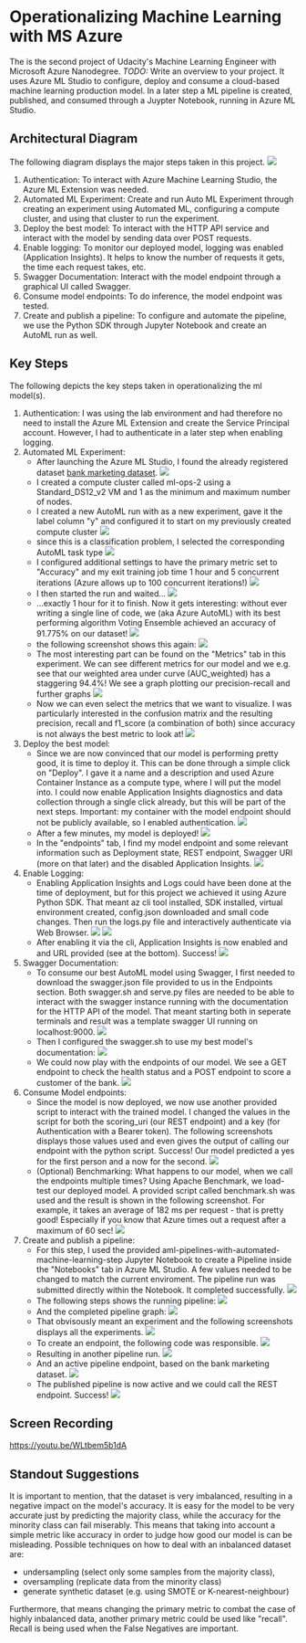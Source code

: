 # Operationalizing Machine Learning with MS Azure
The is the second project of Udacity's Machine Learning Engineer with Microsoft Azure Nanodegree. 
*TODO:* Write an overview to your project. It uses Azure ML Studio to configure, deploy and consume a cloud-based machine learning production model. In a later step a ML pipeline is created, published, and consumed through a Juypter Notebook, running in Azure ML Studio. 

## Architectural Diagram
The following diagram displays the major steps taken in this project. 
![](./screenshots/architecture.png)
1. Authentication: To interact with Azure Machine Learning Studio, the Azure ML Extension was needed. 
2. Automated ML Experiment: Create and run Auto ML Experiment through creating an experiment using Automated ML, configuring a compute cluster, and using that cluster to run the experiment.
3. Deploy the best model: To interact with the HTTP API service and interact with the model by sending data over POST requests. 
4. Enable logging: To monitor our deployed model, logging was enabled (Application Insights). It helps to know the number of requests it gets, the time each request takes, etc.
5. Swagger Documentation: Interact with the model endpoint through a graphical UI called Swagger.
6. Consume model endpoints: To do inference, the model endpoint was tested.  
7. Create and publish a pipeline: To configure and automate the pipeline, we use the Python SDK through Jupyter Notebook and create an AutoML run as well. 

## Key Steps
The following depicts the key steps taken in operationalizing the ml model(s). 
1. Authentication: I was using the lab environment and had therefore no need to install the Azure ML Extension and create the Service Principal account. However, I had to authenticate in a later step when enabling logging. 
2. Automated ML Experiment: 
    - After launching the Azure ML Studio, I found the already registered dataset [bank marketing dataset](dataset/bankmarketing_train.csv). 
    ![](./screenshots/1.png)
    - I created a compute cluster called ml-ops-2 using a Standard_DS12_v2 VM and 1 as the minimum and maximum number of nodes. 
    - I created a new AutoML run with as a new experiment, gave it the label column "y" and configured it to start on my previously created compute cluster
    ![](./screenshots/2.png)
    - since this is a classification problem, I selected the corresponding AutoML task type 
    ![](./screenshots/3.png)
    - I configured additional settings to have the primary metric set to "Accuracy" and my exit training job time 1 hour and 5 concurrent iterations (Azure allows up to 100 concurrent iterations!)
    ![](./screenshots/4.png)
    - I then started the run and waited...
    ![](./screenshots/5.png)
    - ...exactly 1 hour for it to finish. Now it gets interesting: without ever writing a single line of code, we (aka Azure AutoML) with its best performing algorithm Voting Ensemble achieved an accuracy of 91.775% on our dataset! 
    ![](./screenshots/6.png)
    - the following screenshot shows this again: 
    ![](./screenshots/7.png)
    - The most interesting part can be found on the "Metrics" tab in this experiment. We can see different metrics for our model and we e.g. see that our weighted area under curve (AUC_weighted) has a staggering 94.4%! We see a graph plotting our precision-recall and further graphs
    ![](./screenshots/8.png)
    - Now we can even select the metrics that we want to visualize. I was particularly interested in the confusion matrix and the resulting precision, recall and f1_score (a combination of both) since accuracy is not always the best metric to look at! 
    ![](./screenshots/9.png)
3. Deploy the best model:
    - Since we are now convinced that our model is performing pretty good, it is time to deploy it. This can be done through a simple click on "Deploy". I gave it a name and a description and used Azure Container Instance as a compute type, where I will put the model into. I could now enable Application Insights diagnostics and data collection through a single click already, but this will be part of the next steps. Important: my container with the model endpoint should not be publicly available, so I enabled authentication. 
    ![](./screenshots/10.png)
    - After a few minutes, my model is deployed! 
    ![](./screenshots/11.png)
    - In the "endpoints" tab, I find my model endpoint and some relevant information such as Deployment state, REST endpoint, Swagger URI (more on that later) and the disabled Application Insights. 
    ![](./screenshots/12.png)
4. Enable Logging: 
    - Enabling Application Insights and Logs could have been done at the time of deployment, but for this project we achieved it using Azure Python SDK. That meant az cli tool installed, SDK installed, virtual environment created, config.json downloaded and small code changes. Then run the logs.py file and interactively authenticate via Web Browser.
    ![](./screenshots/13.png)
    ![](./screenshots/14.png)
    - After enabling it via the cli, Application Insights is now enabled and and URL provided (see at the bottom). Success!
    ![](./screenshots/15.png)
5. Swagger Documentation: 
    - To consume our best AutoML model using Swagger, I first needed to download the swagger.json file provided to us in the Endpoints section. Both swagger.sh and serve.py files are needed to be able to interact with the swagger instance running with the documentation for the HTTP API of the model. That meant starting both in seperate terminals and result was a template swagger UI running on localhost:9000.
    ![](./screenshots/16.png)
    - Then I configured the swagger.sh to use my best model's documentation: 
    ![](./screenshots/17.png)
    - We could now play with the endpoints of our model. We see a GET endpoint to check the health status and a POST endpoint to score a customer of the bank. 
    ![](./screenshots/18.png)
6. Consume Model endpoints: 
    - Since the model is now deployed, we now use another provided script to interact with the trained model. I changed the values in the script for both the scoring_uri (our REST endpoint) and a key (for Authentication with a Bearer token). The following screenshots displays those values used and even gives the output of calling our endpoint with the python script. Success! Our model predicted a yes for the first person and a now for the second. 
    ![](./screenshots/19.png)
    - (Optional) Benchmarking: What happens to our model, when we call the endpoints multiple times? Using Apache Benchmark, we load-test our deployed model. A provided script called benchmark.sh was used and the result is shown in the following screenshot. For example, it takes an average of 182 ms per request - that is pretty good! Especially if you know that Azure times out a request after a maximum of 60 sec! 
    ![](./screenshots/20.png)
7. Create and publish a pipeline: 
    - For this step, I used the provided aml-pipelines-with-automated-machine-learning-step Jupyter Notebook to create a Pipeline inside the "Notebooks" tab in Azure ML Studio. A few values needed to be changed to match the current enviroment. The pipeline run was submitted directly within the Notebook. It completed successfully. 
    ![](./screenshots/23.png)
    - The following steps shows the running pipeline: 
    ![](./screenshots/21.png)
    - And the completed pipeline graph: 
    ![](./screenshots/22.png)
    - That obvisously meant an experiment and the following screenshots displays all the experiments. 
    ![](./screenshots/24.png)
    - To create an endpoint, the following code was responsible.
    ![](./screenshots/25.png)
    - Resulting in another pipeline run. 
    ![](./screenshots/26.png)
    - And an active pipeline endpoint, based on the bank marketing dataset.
    ![](./screenshots/27.png)
    - The published pipeline is now active and we could call the REST endpoint. Success! 
    ![](./screenshots/28.png)


## Screen Recording
https://youtu.be/WLtbem5b1dA

## Standout Suggestions
It is important to mention, that the dataset is very imbalanced, resulting in a negative impact on the model's accuracy. It is easy for the model to be very accurate just by predicting the majority class, while the accuracy for the minority class can fail miserably. This means that taking into account a simple metric like accuracy in order to judge how good our model is can be misleading. 
Possible techniques on how to deal with an inbalanced dataset are: 
- undersampling (select only some samples from the majority class), 
- oversampling (replicate data from the minority class)
- generate synthetic dataset (e.g. using SMOTE or K-nearest-neighbour)

Furthermore, that means changing the primary metric to combat the case of highly inbalanced data, another primary metric could be used like "recall". Recall is being used when the False Negatives are important.
